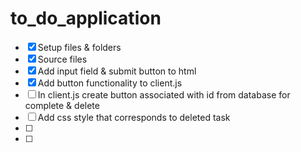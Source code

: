 # to_do_application

- [x] Setup files & folders
- [x] Source files
- [x] Add input field & submit button to html
- [x] Add button functionality to client.js
- [ ] In client.js create button associated with id from database for complete & delete
- [ ] Add css style that corresponds to deleted task
- [ ]
- [ ]
